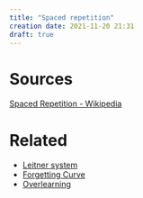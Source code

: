 ```yaml
---
title: "Spaced repetition"
creation date: 2021-11-20 21:31
draft: true
---
```


# Sources
[Spaced Repetition - Wikipedia](https://en.wikipedia.org/wiki/Spaced_repetition)
# Related
- [Leitner system](notes/Leitner-system.md)
- [Forgetting Curve](notes/Forgetting-Curve.md)
- [Overlearning](notes/Overlearning.md)